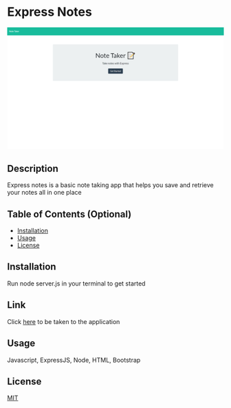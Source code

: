 # Express Notes

![Screenshot](./Develop/public/assets/images/expressnotes.png)

## Description

Express notes is a basic note taking app that helps you save and retrieve your notes all in one place

## Table of Contents (Optional)

- [Installation](#installation)
- [Usage](#usage)
- [License](#license)

## Installation

Run node server.js in your terminal to get started

## Link
Click [here](https://express-notes-js.herokuapp.com/) to be taken to the application

## Usage

Javascript, ExpressJS, Node, HTML, Bootstrap


## License
[MIT](https://choosealicense.com/licenses/mit/)

